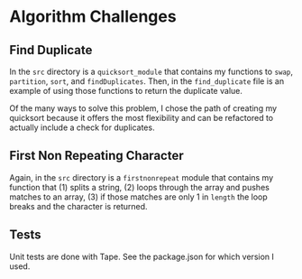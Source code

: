 # Algorithm Challenges

## Find Duplicate

In the `src` directory is a `quicksort_module` that contains my functions to `swap`, `partition`, `sort`, and `findDuplicates`. Then, in the `find_duplicate` file is an example of using those functions to return the duplicate value.

Of the many ways to solve this problem, I chose the path of creating my quicksort because it offers the most flexibility and can be refactored to actually include a check for duplicates.

## First Non Repeating Character

Again, in the `src` directory is a `firstnonrepeat` module that contains my function that (1) splits a string, (2) loops through the array and pushes matches to an array, (3) if those matches are only 1 in `length` the loop breaks and the character is returned.

## Tests

Unit tests are done with Tape. See the package.json for which version I used.
